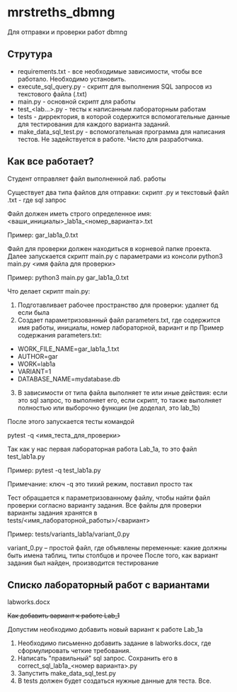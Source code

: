# mrstreths_dbmng

Для отправки и проверки работ dbmng

## Струтура

- requirements.txt \- все необходимые зависимости, чтобы все работало. Необходимо установить.
- execute\_sql\_query.py \- скрипт для выполнения SQL запросов из текстового файла (.txt)
- main.py \- основной скрипт для работы
- test\_<lab...>.py \- тесты к написанным лабораторным работам
- tests \- дирректория, в которой содержится вспомогательные данные для тестирования для каждого варианта заданий. 
- make\_data\_sql\_test.py \- вспомогательная программа для написания тестов. Не задействуется в работе. Чисто для разработчика.

## Как все работает?
Студент отправляет файл выполненной лаб. работы

Существует два типа файлов для отправки: скрипт .py и текстовый файл .txt - где sql запрос

Файл должен иметь строго определенное имя:
  <ваши\_инициалы>\_lab1a\_<номер\_варианта>.txt
  
  Пример: gar\_lab1a\_0.txt
  
Файл для проверки должен находиться в корневой папке проекта.
Далее запускается скрипт main.py с параметрами из консоли
python3 main.py <имя файла для проверки>

Пример: python3 main.py gar\_lab1a\_0.txt

Что делает скрипт main.py:
1.	Подготавливает рабочее пространство для проверки: удаляет бд если была
2.	Создает параметризованный файл parameters.txt, где содержится имя работы, инициалы, номер лабораторной, вариант и пр
Пример содержания parameters.txt:
- WORK\_FILE\_NAME=gar\_lab1a\_1.txt
- AUTHOR=gar
- WORK=lab1a
- VARIANT=1
- DATABASE_NAME=mydatabase.db
3.	В зависимости от типа файла выполняет те или иные действия: если это sql запрос, то выполняет его, если скрипт, то также выполняет полностью или выборочно функции (не доделал, это lab_1b) 

После этого запускается тесты командой

  pytest -q <имя\_теста\_для\_проверки>
  
Так как у нас первая лабораторная работа Lab\_1a, то это файл test\_lab1a.py

Пример: pytest -q test_lab1a.py

Примечание: ключ -q это тихий режим, поставил просто так

Тест обращается к параметризованному файлу, чтобы найти файл проверки согласно варианту задания.
Все файлы для проверки варианты задания хранятся в tests/<имя\_лабораторной\_работы>/<вариант>

Пример: tests/variants\_lab1a/variant\_0.py

variant\_0.py – простой файл, где объявлены переменные: какие должны быть имена таблиц, типы столбцов и прочее
После того, как вариант задания был найден, производится тестирование

## Списко лабораторный работ с вариантами

labworks.docx 

~~Как добавить вариант к работе Lab\_1~~

Допустим необходимо добавить новый вариант к работе Lab\_1a
1. Необходимо письменно добавить задание в labworks.docx, где сформулировать четкие требования. 
2. Написать "правильный" sql запрос. Сохранить его в correct\_sql\_lab1a\_<номер варианта>.py
3. Запустить make\_data\_sql\_test.py
4. В tests должен будет создаться нужные данные для теста. Все.
